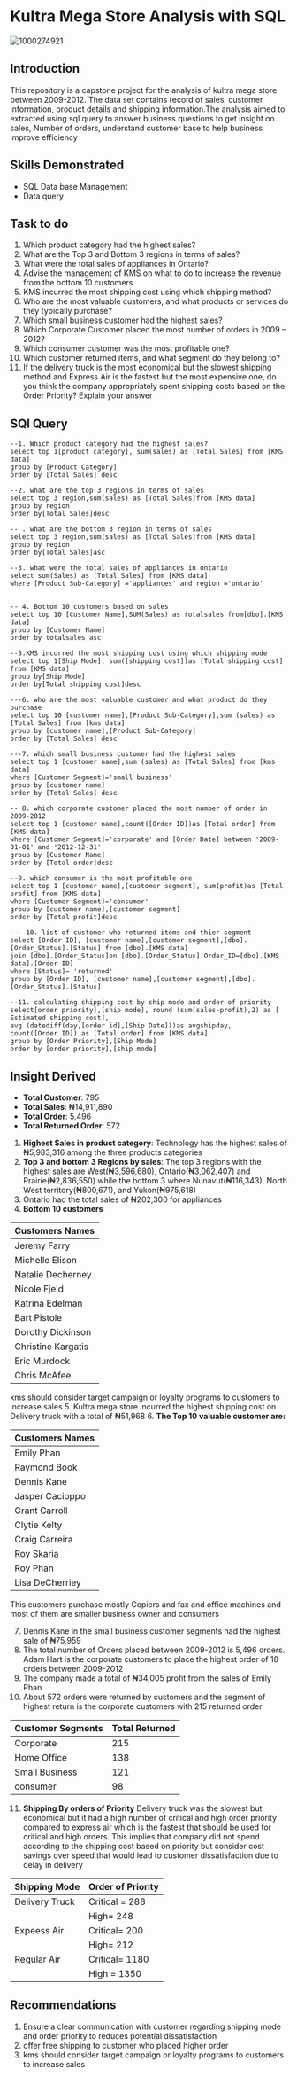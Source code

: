 # Kultra Mega Store Analysis with SQL
![1000274921](https://github.com/user-attachments/assets/dd6e2097-9f19-42a4-a3d5-ab209b7c6e19)

## Introduction
This repository is a capstone project for the analysis of kultra mega store between 2009-2012. The data set contains record of sales, customer information, product details and shipping information.The analysis aimed to extracted using  sql query to answer business questions to get insight on sales, Number of orders, understand customer base to help business improve efficiency 
## Skills Demonstrated 
- SQL Data base Management
- Data query 
## Task to do 
1. Which product category had the highest sales?
2. What are the Top 3 and Bottom 3 regions in terms of sales?
3. What were the total sales of appliances in Ontario?
4. Advise the management of KMS on what to do to increase the revenue from the bottom
10 customers
5. KMS incurred the most shipping cost using which shipping method?
6. Who are the most valuable customers, and what products or services do they typically
purchase?
7. Which small business customer had the highest sales?
8. Which Corporate Customer placed the most number of orders in 2009 – 2012?
9. Which consumer customer was the most profitable one?
10. Which customer returned items, and what segment do they belong to?
11. If the delivery truck is the most economical but the slowest shipping method and
Express Air is the fastest but the most expensive one, do you think the company
appropriately spent shipping costs based on the Order Priority? Explain your answer
## SQl Query 

```
--1. Which product category had the highest sales?
select top 1[product category], sum(sales) as [Total Sales] from [KMS data] 
group by [Product Category]
order by [Total Sales] desc

--2. what are the top 3 regions in terms of sales
select top 3 region,sum(sales) as [Total Sales]from [KMS data]
group by region 
order by[Total Sales]desc

-- . what are the bottom 3 region in terms of sales
select top 3 region,sum(sales) as [Total Sales]from [KMS data] 
group by region 
order by[Total Sales]asc

--3. what were the total sales of appliances in ontario
select sum(Sales) as [Total Sales] from [KMS data]
where [Product Sub-Category] ='appliances' and region ='ontario'


-- 4. Bottom 10 customers based on sales
select top 10 [Customer Name],SUM(Sales) as totalsales from[dbo].[KMS data]
group by [Customer Name]
order by totalsales asc

--5.KMS incurred the most shipping cost using which shipping mode
select top 1[Ship Mode], sum([shipping cost])as [Total shipping cost] from [KMS data]
group by[Ship Mode]
order by[Total shipping cost]desc

---6. who are the most valuable customer and what product do they purchase
select top 10 [customer name],[Product Sub-Category],sum (sales) as [Total Sales] from [kms data]
group by [customer name],[Product Sub-Category]
order by [Total Sales] desc

---7. which small business customer had the highest sales
select top 1 [customer name],sum (sales) as [Total Sales] from [kms data]
where [Customer Segment]='small business'
group by [customer name]
order by [Total Sales] desc

-- 8. which corporate customer placed the most number of order in 2009-2012
select top 1 [customer name],count([Order ID])as [Total order] from [KMS data]
where [Customer Segment]='corporate' and [Order Date] between '2009-01-01' and '2012-12-31'
group by [Customer Name]
order by [Total order]desc

--9. which consumer is the most profitable one
select top 1 [customer name],[customer segment], sum(profit)as [Total profit] from [KMS data]
where [Customer Segment]='consumer'
group by [customer name],[customer segment]
order by [Total profit]desc

--- 10. list of customer who returned items and thier segment
select [Order ID], [customer name],[customer segment],[dbo].[Order_Status].[Status] from [dbo].[KMS data]
join [dbo].[Order_Status]on [dbo].[Order_Status].Order_ID=[dbo].[KMS data].[Order ID]
where [Status]= 'returned'
group by [Order ID], [customer name],[customer segment],[dbo].[Order_Status].[Status]

--11. calculating shipping cost by ship mode and order of priority
select[order priority],[ship mode], round (sum(sales-profit),2) as [ Estimated shipping cost], 
avg (datediff(day,[order id],[Ship Date]))as avgshipday,
count([Order ID]) as [Total order] from [KMS data]
group by [Order Priority],[Ship Mode]
order by [order priority],[ship mode]
```

## Insight Derived
- **Total Customer**: 795
- **Total Sales**: ₦14,911,890
- **Total Order**: 5,496
- **Total Returned Order**: 572
1. **Highest Sales in product category**: Technology has the highest sales of ₦5,983,316 among the three products categories
2. **Top 3 and bottom 3 Regions by sales**: The top 3 regions with the highest sales are West(₦3,596,680), Ontario(₦3,062,407) and Prairie(₦2,836,550) while the bottom 3 where Nunavut(₦116,343), North West territory(₦800,671), and Yukon(₦975,618)
3. Ontario had the total sales of ₦202,300 for appliances
4. **Bottom 10 customers**

 | Customers Names |
 |----|
 | Jeremy Farry |
| Michelle Elison|
| Natalie Decherney|
|Nicole Fjeld|
|Katrina Edelman|
|Bart Pistole|
|Dorothy Dickinson|
|Christine Kargatis|
|Eric Murdock|
|Chris McAfee|

kms should consider target campaign or loyalty programs to customers to increase sales 
5. Kultra mega store incurred the highest shipping cost on Delivery truck with a total of ₦51,968
6. **The Top 10 valuable customer are:**

| Customers Names |
| ---- |
|Emily Phan|
| Raymond Book|
| Dennis Kane|
|Jasper Cacioppo|
|Grant Carroll|
|Clytie Kelty|
|Craig Carreira|
|Roy Skaria|
|Roy Phan|
|Lisa DeCherriey|
This customers purchase mostly Copiers and fax and office machines and most of them are smaller business owner and consumers 

7. Dennis Kane in the small business customer segments had the highest sale of ₦75,959
8. The total number of Orders placed between 2009-2012 is 5,496 orders. Adam Hart is the corporate customers to place the highest order of 18 orders between 2009-2012
9. The company made a total of ₦34,005 profit from the sales of Emily Phan
10. About 572 orders were returned by customers and the segment of highest return is the corporate customers with 215 returned order

| Customer Segments | Total Returned |
| ----- | ---- |
| Corporate | 215|
| Home Office|138|
|Small Business|121|
|consumer|98|

11. **Shipping By orders of Priority**
Delivery truck was the slowest but economical but it had a high number of critical and high order priority compared to express air which is the fastest that should be used for critical and high orders. This implies that company did not spend according to the shipping cost based on priority but consider cost savings over speed that would lead to customer dissatisfaction due to delay in delivery 

| Shipping Mode | Order of Priority|
| -----| ----|
| Delivery Truck| Critical = 288|
|  | High= 248|
| Expeess Air | Critical= 200|
| | High= 212|
| Regular Air | Critical= 1180|
| | High = 1350 |

## Recommendations 
1. Ensure a clear communication with customer regarding shipping mode and order priority to reduces potential dissatisfaction 
2. offer free shipping to customer who placed higher order
3. kms should consider target campaign or loyalty programs to customers to increase sales 


